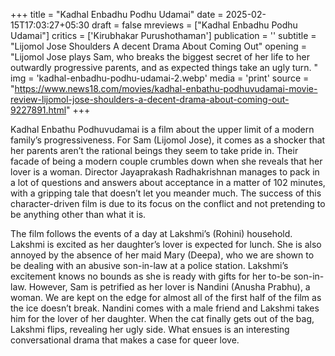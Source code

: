 +++
title = "Kadhal Enbadhu Podhu Udamai"
date = 2025-02-15T17:03:27+05:30
draft = false
mreviews = ["Kadhal Enbadhu Podhu Udamai"]
critics = ['Kirubhakar Purushothaman']
publication = ''
subtitle = "Lijomol Jose Shoulders A decent Drama About Coming Out"
opening = "Lijomol Jose plays Sam, who breaks the biggest secret of her life to her outwardly progressive parents, and as expected things take an ugly turn. "
img = 'kadhal-enbadhu-podhu-udamai-2.webp'
media = 'print'
source = "https://www.news18.com/movies/kadhal-enbathu-podhuvudamai-movie-review-lijomol-jose-shoulders-a-decent-drama-about-coming-out-9227891.html"
+++

Kadhal Enbathu Podhuvudamai is a film about the upper limit of a modern family’s progressiveness. For Sam (Lijomol Jose), it comes as a shocker that her parents aren’t the rational beings they seem to take pride in. Their facade of being a modern couple crumbles down when she reveals that her lover is a woman. Director Jayaprakash Radhakrishnan manages to pack in a lot of questions and answers about acceptance in a matter of 102 minutes, with a gripping tale that doesn’t let you meander much. The success of this character-driven film is due to its focus on the conflict and not pretending to be anything other than what it is.

The film follows the events of a day at Lakshmi’s (Rohini) household. Lakshmi is excited as her daughter’s lover is expected for lunch. She is also annoyed by the absence of her maid Mary (Deepa), who we are shown to be dealing with an abusive son-in-law at a police station. Lakshmi’s excitement knows no bounds as she is ready with gifts for her to-be son-in-law. However, Sam is petrified as her lover is Nandini (Anusha Prabhu), a woman. We are kept on the edge for almost all of the first half of the film as the ice doesn’t break. Nandini comes with a male friend and Lakshmi takes him for the lover of her daughter. When the cat finally gets out of the bag, Lakshmi flips, revealing her ugly side. What ensues is an interesting conversational drama that makes a case for queer love.

